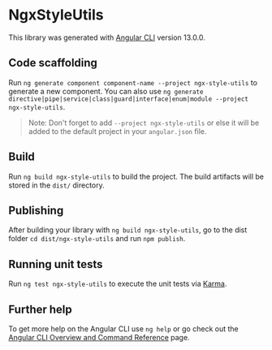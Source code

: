 # NgxStyleUtils

This library was generated with [Angular CLI](https://github.com/angular/angular-cli) version 13.0.0.

## Code scaffolding

Run `ng generate component component-name --project ngx-style-utils` to generate a new component. You can also use `ng generate directive|pipe|service|class|guard|interface|enum|module --project ngx-style-utils`.
> Note: Don't forget to add `--project ngx-style-utils` or else it will be added to the default project in your `angular.json` file. 

## Build

Run `ng build ngx-style-utils` to build the project. The build artifacts will be stored in the `dist/` directory.

## Publishing

After building your library with `ng build ngx-style-utils`, go to the dist folder `cd dist/ngx-style-utils` and run `npm publish`.

## Running unit tests

Run `ng test ngx-style-utils` to execute the unit tests via [Karma](https://karma-runner.github.io).

## Further help

To get more help on the Angular CLI use `ng help` or go check out the [Angular CLI Overview and Command Reference](https://angular.io/cli) page.
